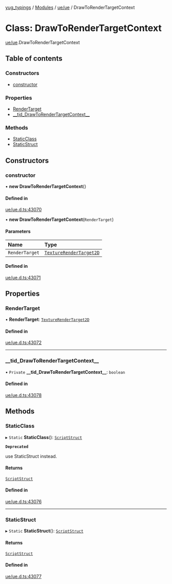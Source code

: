 [yug_typings](../README.md) / [Modules](../modules.md) / [ue/ue](../modules/ue_ue.md) / DrawToRenderTargetContext

# Class: DrawToRenderTargetContext

[ue/ue](../modules/ue_ue.md).DrawToRenderTargetContext

## Table of contents

### Constructors

- [constructor](ue_ue.DrawToRenderTargetContext.md#constructor)

### Properties

- [RenderTarget](ue_ue.DrawToRenderTargetContext.md#rendertarget)
- [\_\_tid\_DrawToRenderTargetContext\_\_](ue_ue.DrawToRenderTargetContext.md#__tid_drawtorendertargetcontext__)

### Methods

- [StaticClass](ue_ue.DrawToRenderTargetContext.md#staticclass)
- [StaticStruct](ue_ue.DrawToRenderTargetContext.md#staticstruct)

## Constructors

### constructor

• **new DrawToRenderTargetContext**()

#### Defined in

[ue/ue.d.ts:43070](https://github.com/YugMetaverse/yug_typings/blob/25cad34/ue/ue.d.ts#L43070)

• **new DrawToRenderTargetContext**(`RenderTarget`)

#### Parameters

| Name | Type |
| :------ | :------ |
| `RenderTarget` | [`TextureRenderTarget2D`](ue_ue.TextureRenderTarget2D.md) |

#### Defined in

[ue/ue.d.ts:43071](https://github.com/YugMetaverse/yug_typings/blob/25cad34/ue/ue.d.ts#L43071)

## Properties

### RenderTarget

• **RenderTarget**: [`TextureRenderTarget2D`](ue_ue.TextureRenderTarget2D.md)

#### Defined in

[ue/ue.d.ts:43072](https://github.com/YugMetaverse/yug_typings/blob/25cad34/ue/ue.d.ts#L43072)

___

### \_\_tid\_DrawToRenderTargetContext\_\_

• `Private` **\_\_tid\_DrawToRenderTargetContext\_\_**: `boolean`

#### Defined in

[ue/ue.d.ts:43078](https://github.com/YugMetaverse/yug_typings/blob/25cad34/ue/ue.d.ts#L43078)

## Methods

### StaticClass

▸ `Static` **StaticClass**(): [`ScriptStruct`](ue_ue.ScriptStruct.md)

**`Deprecated`**

use StaticStruct instead.

#### Returns

[`ScriptStruct`](ue_ue.ScriptStruct.md)

#### Defined in

[ue/ue.d.ts:43076](https://github.com/YugMetaverse/yug_typings/blob/25cad34/ue/ue.d.ts#L43076)

___

### StaticStruct

▸ `Static` **StaticStruct**(): [`ScriptStruct`](ue_ue.ScriptStruct.md)

#### Returns

[`ScriptStruct`](ue_ue.ScriptStruct.md)

#### Defined in

[ue/ue.d.ts:43077](https://github.com/YugMetaverse/yug_typings/blob/25cad34/ue/ue.d.ts#L43077)
